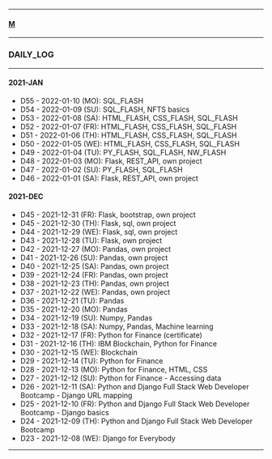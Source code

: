 
---

#### [M](https://github.com/ttltrk/TTT/blob/master/menu.md)

---

### DAILY_LOG

---

#### 2021-JAN

- D55 - 2022-01-10 (MO): SQL_FLASH
- D54 - 2022-01-09 (SU): SQL_FLASH, NFTS basics
- D53 - 2022-01-08 (SA): HTML_FLASH, CSS_FLASH, SQL_FLASH
- D52 - 2022-01-07 (FR): HTML_FLASH, CSS_FLASH, SQL_FLASH
- D51 - 2022-01-06 (TH): HTML_FLASH, CSS_FLASH, SQL_FLASH
- D50 - 2022-01-05 (WE): HTML_FLASH, CSS_FLASH, SQL_FLASH
- D49 - 2022-01-04 (TU): PY_FLASH, SQL_FLASH, NW_FLASH
- D48 - 2022-01-03 (MO): Flask, REST_API, own project
- D47 - 2022-01-02 (SU): PY_FLASH, SQL_FLASH
- D46 - 2022-01-01 (SA): Flask, REST_API, own project

#### 2021-DEC

- D45 - 2021-12-31 (FR): Flask, bootstrap, own project
- D45 - 2021-12-30 (TH): Flask, sql, own project
- D44 - 2021-12-29 (WE): Flask, sql, own project
- D43 - 2021-12-28 (TU): Flask, own project
- D42 - 2021-12-27 (MO): Pandas, own project
- D41 - 2021-12-26 (SU): Pandas, own project
- D40 - 2021-12-25 (SA): Pandas, own project
- D39 - 2021-12-24 (FR): Pandas, own project
- D38 - 2021-12-23 (TH): Pandas, own project
- D37 - 2021-12-22 (WE): Pandas, own project
- D36 - 2021-12-21 (TU): Pandas
- D35 - 2021-12-20 (MO): Pandas
- D34 - 2021-12-19 (SU): Numpy, Pandas
- D33 - 2021-12-18 (SA): Numpy, Pandas, Machine learning
- D32 - 2021-12-17 (FR): Python for Finance (certificate)
- D31 - 2021-12-16 (TH): IBM Blockchain, Python for Finance
- D30 - 2021-12-15 (WE): Blockchain
- D29 - 2021-12-14 (TU): Python for Finance
- D28 - 2021-12-13 (MO): Python for Finance, HTML, CSS
- D27 - 2021-12-12 (SU): Python for Finance - Accessing data
- D26 - 2021-12-11 (SA): Python and Django Full Stack Web Developer Bootcamp - Django URL mapping
- D25 - 2021-12-10 (FR): Python and Django Full Stack Web Developer Bootcamp - Django basics
- D24 - 2021-12-09 (TH): Python and Django Full Stack Web Developer Bootcamp
- D23 - 2021-12-08 (WE): Django for Everybody

---
